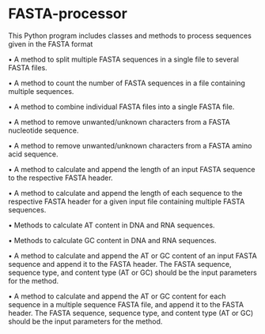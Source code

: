 # FASTA-processor
This Python program includes classes and methods to process sequences given in the FASTA format


• A method to split multiple FASTA sequences in a single file to several FASTA files.

• A method to count the number of FASTA sequences in a file containing multiple sequences.

• A method to combine individual FASTA files into a single FASTA file.

• A method to remove unwanted/unknown characters from a FASTA nucleotide sequence.

• A method to remove unwanted/unknown characters from a FASTA amino acid sequence.

• A method to calculate and append the length of an input FASTA sequence to the respective FASTA header.

• A method to calculate and append the length of each sequence to the respective FASTA header for a given input file containing multiple FASTA sequences.

• Methods to calculate AT content in DNA and RNA sequences.

• Methods to calculate GC content in DNA and RNA sequences.

• A method to calculate and append the AT or GC content of an input FASTA sequence and append it to the FASTA header. The FASTA sequence, sequence type, and content type (AT or GC) should be the input parameters for the method.

• A method to calculate and append the AT or GC content for each sequence in a multiple sequence FASTA file, and append it to the FASTA header. The FASTA sequence, sequence type, and content type (AT or GC) should be the input parameters for the method.
